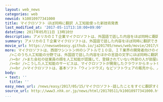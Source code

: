 ```yaml
---
layout: web_news
categories: web
newsid: k10010977341000
title: マイクロソフト ほぼ同時に翻訳 人工知能使った新技術発表
last_modified_at: '2017-05-11T13:10:00+09:00'
datetime: 2017年05月11日 13時10分
description: アメリカのＩＴ企業マイクロソフトは、外国語で話した内容をほぼ同時に翻訳できる機能など、人工知能を使った新たな技術を発表しました。
summary: アメリカのＩＴ企業マイクロソフトは、外国語で話した内容をほぼ同時に翻訳できる機能など、人工知能を使った新たな技術を発表しました。
movie_url: https://newswebeasy.github.io/ja201705/news/web/movie/2017/05/15/k10010977341000.mp4
more: マイクロソフトは、西部ワシントン州のシアトルで１０日、ＩＴ業界の開発者向けのイベントを開き、自社で開発した最先端の技術を発表しました。<br /><br
  />このうち人工知能の分野では、外国語で話した内容をほかの言語の文字にほぼ同時に翻訳できる機能を披露しました。日本語を含む６０以上の言語に対応するということで、会議などでのプレゼンテーションの場面を想定した実演では、スペイン語で説明した内容がスライドの下の部分に英語の字幕ですらすらと表示されました。<br
  /><br />また会社の従業員の顔を人工知能が認識して、登録されていない外部の人が部屋に入ると警告を出す技術も披露し、人工知能はセキュリティーの強化にも役立つとアピールしました。<br
  /><br />こうした人工知能のサービスは、マイクロソフトが開発したクラウドからネットを通じて提供されるため、手持ちのパソコンやスマートフォンで利用できます。<br
  /><br />マイクロソフトは、基本ソフト「ウィンドウズ」などソフトウェアの販売から、人工知能の需要の高まりで今後の成長が期待できるクラウドサービスに事業の軸足を移しています。マイクロソフトのクリス・カポセラ上級副社長は「人工知能は人間の創造力を高める。開発した人工知能を多くの人が利用してくれることにわくわくしている」と話していました。
body:
- text: ''
  title: ''
easy_news_url: /news/easy/2017/05/15/マイクロソフト-話したことをすぐに翻訳するサービス/
source_url: http://www3.nhk.or.jp/news/html/20170511/k10010977341000.html
...
```

